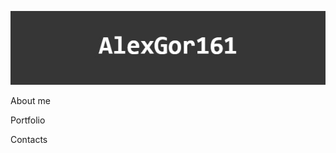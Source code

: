 [![Header](https://github.com/AlexGor161/AlexGor161/blob/main/Assets/logo.jpg?raw=true)]()

About me

Portfolio


Contacts